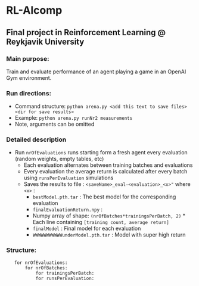 # RL-Alcomp
## Final project in Reinforcement Learning @ Reykjavik University

### Main purpose:
Train and evaluate performance of an agent playing a game in an OpenAI Gym environment.

### Run directions:

* Command structure: `python arena.py <add this text to save files> <dir for save results>`
* Example: `python arena.py runNr2 measurements`
* Note, arguments can be omitted

### Detailed description

* Run `nrOfEvaluations` runs starting form a fresh agent every evaluation (random weights, empty tables, etc)
	* Each evaluation alternates between training batches and evaluations
	* Every evaluation the average return is calculated after every batch using `runsPerEvaluation` simulations
	* Saves the results to file : `<saveName>_eval-<evaluation>_<x>"` where `<x>` :
		* `bestModel.pth.tar` : The best model for the corresponding evaluation
		* `finalEvaluationReturn.npy` :
		 * Numpy array of shape: `(nrOfBatches*trainingsPerBatch, 2)`
          * Each line containing `[training count, average return]`
		* `finalModel` : Final model for each evaluation
       * `WWWWWWWWWWWunderModel.pth.tar` :  Model with super high return

### Structure:
```
   for nrOfEvaluations:
       for nrOfBatches:
           for trainingsPerBatch:
           for runsPerEvaluation:
```
